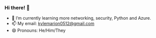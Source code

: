 ### Hi there! 👋

- 🌱 I’m currently learning more networking, security, Python and Azure.
- 📫 My email: kylemarion0512@gmail.com
- 😄 Pronouns: He/Him/They
